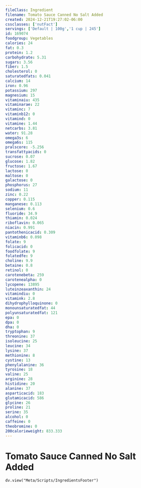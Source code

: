 ```yaml
---
fileClass: Ingredient
filename: Tomato Sauce Canned No Salt Added
created: 2024-12-21T19:27:02-06:00
cssclasses: ['nutFact']
servings: ['Default | 100g','1 cup | 245']
id: 169074
foodgroup: Vegetables
calories: 24
fat: 0.3
protein: 1.2
carbohydrate: 5.31
sugars: 3.56
fiber: 1.5
cholesterol: 0
saturatedfats: 0.041
calcium: 14
iron: 0.96
potassium: 297
magnesium: 15
vitaminaiu: 435
vitaminarae: 22
vitaminc: 7
vitaminb12: 0
vitamind: 0
vitamine: 1.44
netcarbs: 3.81
water: 91.28
omega3s: 6
omega6s: 115
pralscore: -5.256
transfattyacids: 0
sucrose: 0.07
glucose: 1.82
fructose: 1.67
lactose: 0
maltose: 0
galactose: 0
phosphorus: 27
sodium: 11
zinc: 0.22
copper: 0.115
manganese: 0.113
selenium: 0.6
fluoride: 34.9
thiamin: 0.024
riboflavin: 0.065
niacin: 0.991
pantothenicacid: 0.309
vitaminb6: 0.098
folate: 9
folicacid: 0
foodfolate: 9
folatedfe: 9
choline: 9.9
betaine: 0.8
retinol: 0
carotenebeta: 259
carotenealpha: 0
lycopene: 13895
luteinzeaxanthin: 24
vitamindiu: 0
vitamink: 2.8
dihydrophylloquinone: 0
monounsaturatedfat: 44
polyunsaturatedfat: 121
epa: 0
dpa: 0
dha: 0
tryptophan: 9
threonine: 37
isoleucine: 25
leucine: 34
lysine: 37
methionine: 8
cystine: 13
phenylalanine: 36
tyrosine: 18
valine: 25
arginine: 28
histidine: 20
alanine: 37
asparticacid: 183
glutamicacid: 586
glycine: 26
proline: 21
serine: 35
alcohol: 0
caffeine: 0
theobromine: 0
200calorieweight: 833.333
---
```


# Tomato Sauce Canned No Salt Added

```dataviewjs
dv.view("Meta/Scripts/IngredientsFooter")
```